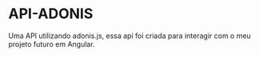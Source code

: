 # API-ADONIS
Uma API utilizando adonis.js, essa api foi criada para interagir com o meu projeto futuro em Angular.
